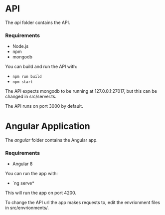 # API
The *api* folder contains the API.

### Requirements
* Node.js
* npm
* mongodb

You can build and run the API with:
* `npm run build`
* `npm start`

The API expects mongodb to be running at 127.0.0.1:27017, but this can be changed in src/server.ts.

The API runs on port 3000 by default.


# Angular Application
The *angular* folder contains the Angular app.

### Requirements
* Angular 8

You can run the app with:
* `ng serve*

This will run the app on port 4200.

To change the API url the app makes requests to, edit the envrionment files in src/envrionments/.
